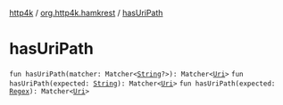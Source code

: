 [http4k](../index.md) / [org.http4k.hamkrest](index.md) / [hasUriPath](./has-uri-path.md)

# hasUriPath

`fun hasUriPath(matcher: Matcher<`[`String`](https://kotlinlang.org/api/latest/jvm/stdlib/kotlin/-string/index.html)`?>): Matcher<`[`Uri`](../org.http4k.core/-uri/index.md)`>`
`fun hasUriPath(expected: `[`String`](https://kotlinlang.org/api/latest/jvm/stdlib/kotlin/-string/index.html)`): Matcher<`[`Uri`](../org.http4k.core/-uri/index.md)`>`
`fun hasUriPath(expected: `[`Regex`](https://kotlinlang.org/api/latest/jvm/stdlib/kotlin.text/-regex/index.html)`): Matcher<`[`Uri`](../org.http4k.core/-uri/index.md)`>`